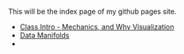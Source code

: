 This will be the index page of my github pages site.

* [Class Intro - Mechanics, and Why Visualization](intro_and_why_vis.html)
* [Data Manifolds](data_manifold.html)
* 

